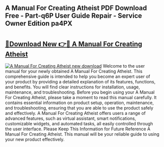 ## A Manual For Creating Atheist PDF Download Free - Part-q6P User Guide Repair - Service Owner Edition pa4PX

# <h2><a href="http://bc42101.oget.top/?id=A+Manual+For+Creating+Atheist">🔗Download New 👉🔴 A Manual For Creating Atheist</a></h2>

[![A Manual For Creating Atheist new download](https://i.imgur.com/5g1atiW.png)](http://bc42101.oget.top/?id=A+Manual+For+Creating+Atheist)
Welcome to the user manual for your newly obtained A Manual For Creating Atheist. This comprehensive guide is intended to help you become an expert user of your product by providing a detailed explanation of its features, functions, and benefits. You will find clear instructions for installation, usage, maintenance, and troubleshooting. Before you begin using your A Manual For Creating Atheist, please take a moment to read this manual carefully. It contains essential information on product setup, operation, maintenance, and troubleshooting, ensuring that you are able to use the product safely and effectively. A Manual For Creating Atheist offers users a range of advanced features, such as virtual assistant, smart notifications, customizable widgets, and automated tasks, all easily controlled through the user interface. Please Keep This Information for Future Reference A Manual For Creating Atheist. This manual will be your reliable guide to using your new product effectively.
